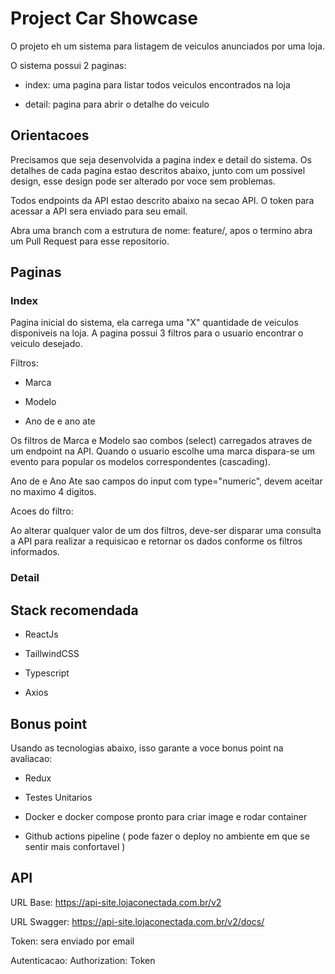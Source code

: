 # Project Car Showcase

O projeto eh um sistema para listagem de veiculos anunciados por uma loja. 

O sistema possui 2 paginas:

- index: uma pagina para listar todos veiculos encontrados na loja

- detail: pagina para abrir o detalhe do veiculo

## Orientacoes

Precisamos que seja desenvolvida a pagina index e detail do sistema. Os detalhes de cada pagina estao descritos abaixo, junto com um possivel design, esse design pode ser alterado por voce sem problemas.

Todos endpoints da API estao descrito abaixo na secao API. O token para acessar a API sera enviado para seu email.

Abra uma branch com a estrutura de nome: feature/<seu-nome>, apos o termino abra um Pull Request para esse repositorio.


## Paginas

### Index

Pagina inicial do sistema, ela carrega uma "X" quantidade de veiculos disponiveis na loja. A pagina possui 3 filtros para o usuario encontrar o veiculo desejado.

Filtros:

- Marca

- Modelo

- Ano de e ano ate


Os filtros de Marca e Modelo sao combos (select) carregados atraves de um endpoint na API. Quando o usuario escolhe uma marca dispara-se um evento para popular os modelos correspondentes (cascading).

Ano de e Ano Ate sao campos do input com type="numeric", devem aceitar no maximo 4 digitos. 

Acoes do filtro:

Ao alterar qualquer valor de um dos filtros, deve-ser disparar uma consulta a API para realizar a requisicao e retornar os dados conforme os filtros informados.


### Detail


## Stack recomendada

- ReactJs

- TaillwindCSS

- Typescript

- Axios

## Bonus point

Usando as tecnologias abaixo, isso garante a voce bonus point na avaliacao:

- Redux

- Testes Unitarios

- Docker e docker compose pronto para criar image e rodar container

- Github actions pipeline ( pode fazer o deploy no ambiente em que se sentir mais confortavel )


## API

URL Base: https://api-site.lojaconectada.com.br/v2

URL Swagger: https://api-site.lojaconectada.com.br/v2/docs/

Token: sera enviado por email

Autenticacao: Authorization: Token <Token>
